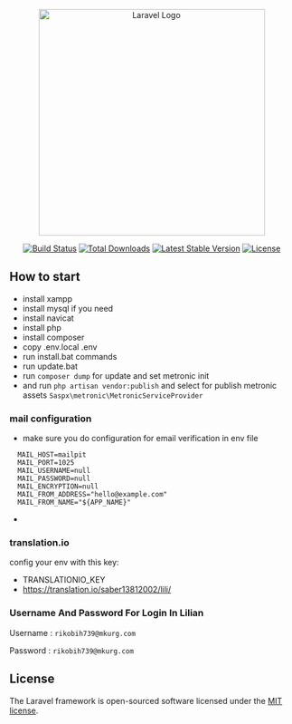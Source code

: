 <p align="center"><a href="https://laravel.com" target="_blank"><img src="https://raw.githubusercontent.com/laravel/art/master/logo-lockup/5%20SVG/2%20CMYK/1%20Full%20Color/laravel-logolockup-cmyk-red.svg" width="400" alt="Laravel Logo"></a></p>

<p align="center">
<a href="https://github.com/laravel/framework/actions"><img src="https://github.com/laravel/framework/workflows/tests/badge.svg" alt="Build Status"></a>
<a href="https://packagist.org/packages/laravel/framework"><img src="https://img.shields.io/packagist/dt/laravel/framework" alt="Total Downloads"></a>
<a href="https://packagist.org/packages/laravel/framework"><img src="https://img.shields.io/packagist/v/laravel/framework" alt="Latest Stable Version"></a>
<a href="https://packagist.org/packages/laravel/framework"><img src="https://img.shields.io/packagist/l/laravel/framework" alt="License"></a>
</p>

## How to start

 - install xampp
 - install mysql if you need
 - install navicat
 - install php
 - install composer
 - copy .env.local .env
 - run install.bat commands
 - run update.bat
 - run `composer dump` for update and set metronic init
 - and run `php artisan vendor:publish` and select for publish metronic assets `Saspx\metronic\MetronicServiceProvider `
### mail configuration
 - make sure you do configuration for email verification in env file
```  MAIL_MAILER=smtp
  MAIL_HOST=mailpit
  MAIL_PORT=1025
  MAIL_USERNAME=null
  MAIL_PASSWORD=null
  MAIL_ENCRYPTION=null
  MAIL_FROM_ADDRESS="hello@example.com"
  MAIL_FROM_NAME="${APP_NAME}"
  ```
 -

### translation.io
config your env with this key:

 - TRANSLATIONIO_KEY
 - https://translation.io/saber13812002/lili/

### Username And Password For Login In Lilian
Username : ```rikobih739@mkurg.com```

Password : ```rikobih739@mkurg.com```

## License

The Laravel framework is open-sourced software licensed under the [MIT license](https://opensource.org/licenses/MIT).
